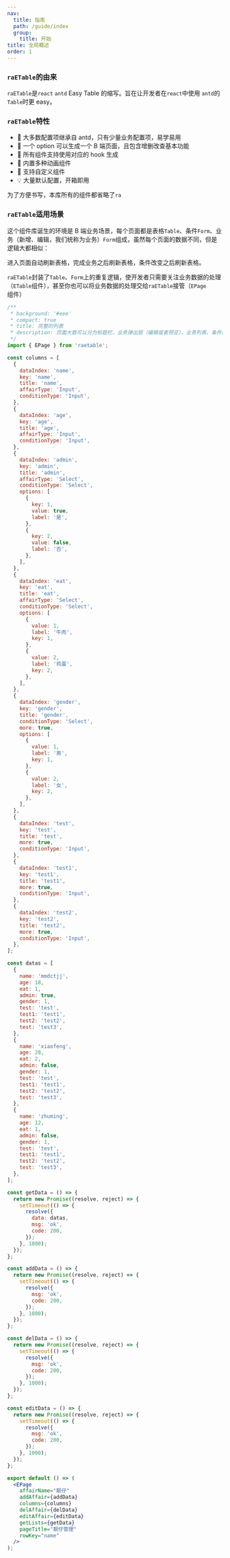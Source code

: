 ```yaml
---
nav:
  title: 指南
  path: /guide/index
  group:
    title: 开始
title: 全局概述
order: 1
---
```


### `raETable`的由来

`raETable`是`react` `antd` Easy Table 的缩写。旨在让开发者在`react`中使用 `antd`的`Table`时更 easy。

### `raETable`特性

- 💎 大多数配置项继承自 antd，只有少量业务配置项，易学易用
- 🌈 一个 option 可以生成一个 B 端页面，且包含增删改查基本功能
- 🚀 所有组件支持使用对应的 hook 生成
- 🎨 内置多种动画组件
- 🚥 支持自定义组件
- 💡 大量默认配置，开箱即用

为了方便书写，本库所有的组件都省略了`ra`

### `raETable`适用场景

这个组件库诞生的环境是 B 端业务场景，每个页面都是表格`Table`、条件`Form`、业务（新增、编辑，我们统称为业务）`Form`组成，虽然每个页面的数据不同，但是逻辑大都相似：

进入页面自动刷新表格，完成业务之后刷新表格，条件改变之后刷新表格。

`raETable`封装了`Table`、`Form`上的重复逻辑，使开发者只需要关注业务数据的处理（`ETable`组件），甚至你也可以将业务数据的处理交给`raETable`接管（`EPage`组件）

```jsx
/**
 * background: '#eee'
 * compact: true
 * title: 完整的列表
 * description: 页面大致可以分为标题栏，业务弹出层（编辑或者预览），业务列表、条件控制四个模块
 */
import { EPage } from 'raetable';

const columns = [
  {
    dataIndex: 'name',
    key: 'name',
    title: 'name',
    affairType: 'Input',
    conditionType: 'Input',
  },
  {
    dataIndex: 'age',
    key: 'age',
    title: 'age',
    affairType: 'Input',
    conditionType: 'Input',
  },
  {
    dataIndex: 'admin',
    key: 'admin',
    title: 'admin',
    affairType: 'Select',
    conditionType: 'Select',
    options: [
      {
        key: 1,
        value: true,
        label: '是',
      },
      {
        key: 2,
        value: false,
        label: '否',
      },
    ],
  },
  {
    dataIndex: 'eat',
    key: 'eat',
    title: 'eat',
    affairType: 'Select',
    conditionType: 'Select',
    options: [
      {
        value: 1,
        label: '牛肉',
        key: 1,
      },
      {
        value: 2,
        label: '鸡蛋',
        key: 2,
      },
    ],
  },
  {
    dataIndex: 'gender',
    key: 'gender',
    title: 'gender',
    conditionType: 'Select',
    more: true,
    options: [
      {
        value: 1,
        label: '男',
        key: 1,
      },
      {
        value: 2,
        label: '女',
        key: 2,
      },
    ],
  },
  {
    dataIndex: 'test',
    key: 'test',
    title: 'test',
    more: true,
    conditionType: 'Input',
  },
  {
    dataIndex: 'test1',
    key: 'test1',
    title: 'test1',
    more: true,
    conditionType: 'Input',
  },
  {
    dataIndex: 'test2',
    key: 'test2',
    title: 'test2',
    more: true,
    conditionType: 'Input',
  },
];

const datas = [
  {
    name: 'mmdctjj',
    age: 18,
    eat: 1,
    admin: true,
    gender: 1,
    test: 'test',
    test1: 'test1',
    test2: 'test2',
    test: 'test3',
  },
  {
    name: 'xiaofeng',
    age: 28,
    eat: 2,
    admin: false,
    gender: 1,
    test: 'test',
    test1: 'test1',
    test2: 'test2',
    test: 'test3',
  },
  {
    name: 'zhuming',
    age: 12,
    eat: 1,
    admin: false,
    gender: 1,
    test: 'test',
    test1: 'test1',
    test2: 'test2',
    test: 'test3',
  },
];

const getData = () => {
  return new Promise((resolve, reject) => {
    setTimeout(() => {
      resolve({
        data: datas,
        msg: 'ok',
        code: 200,
      });
    }, 1000);
  });
};

const addData = () => {
  return new Promise((resolve, reject) => {
    setTimeout(() => {
      resolve({
        msg: 'ok',
        code: 200,
      });
    }, 1000);
  });
};

const delData = () => {
  return new Promise((resolve, reject) => {
    setTimeout(() => {
      resolve({
        msg: 'ok',
        code: 200,
      });
    }, 1000);
  });
};

const editData = () => {
  return new Promise((resolve, reject) => {
    setTimeout(() => {
      resolve({
        msg: 'ok',
        code: 200,
      });
    }, 1000);
  });
};

export default () => (
  <EPage
    affairName="靓仔"
    addAffair={addData}
    columns={columns}
    delAffair={delData}
    editAffair={editData}
    getLists={getData}
    pageTitle="靓仔管理"
    rowKey="name"
  />
);
```
